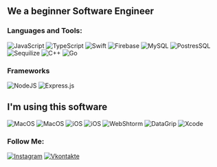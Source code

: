 ## We a beginner Software Engineer

### Languages and Tools:
![JavaScript](https://img.shields.io/badge/-JavaScript-090909?style=for-the-badge&logo=JavaScript&logoColor=E9D54D)
![TypeScript](https://img.shields.io/badge/typescript-090909.svg?style=for-the-badge&logo=typescript&logoColor=white)
![Swift](https://img.shields.io/badge/-Swift-090909?style=for-the-badge&logo=Swift&logoColor=1b67e0)
![Firebase](https://img.shields.io/badge/-Firebase-090909?style=for-the-badge&logo=firebase&logoColor=F8C52C)
![MySQL](https://img.shields.io/badge/MySQL-090909?style=for-the-badge&logo=mysql&logoColor=blue)
![PostresSQL](https://img.shields.io/badge/PostgreSQL-090909?style=for-the-badge&logo=postgresql&logoColor=blue)
![Sequilize](https://img.shields.io/badge/Sequelize-090909?style=for-the-badge&logo=Sequelize&logoColor=blue)
![C++](https://img.shields.io/badge/c++-090909?style=for-the-badge&logo=c++&logoColor=blue)
![Go](https://img.shields.io/badge/go-090909?style=for-the-badge&logo=go&logoColor=blue)

### Frameworks
![NodeJS](https://img.shields.io/badge/Node.js-000000?style=for-the-badge&logo=nodedotjs&logoColor=green)
![Express.js](https://img.shields.io/badge/Express.js-000000?style=for-the-badge&logo=express&logoColor=white)

## I'm using this software
![MacOS](https://img.shields.io/badge/mac%20os-000000?style=for-the-badge&logo=apple&logoColor=white)
![MacOS](https://img.shields.io/badge/win-000000?style=for-the-badge&logo=windows&logoColor=white)
![iOS](https://img.shields.io/badge/iOS-000000?style=for-the-badge&logo=ios&logoColor=white)
![iOS](https://img.shields.io/badge/android-000000?style=for-the-badge&logo=android&logoColor=white)
![WebShtorm](https://img.shields.io/badge/WebStorm-000000?style=for-the-badge&logo=WebStorm&logoColor=blue)
![DataGrip](https://img.shields.io/badge/DataGrip-000000?style=for-the-badge&logo=DataGrip&logoColor=blue)
![Xcode](https://img.shields.io/badge/Xcode-000000?style=for-the-badge&logo=Xcode&logoColor=blue)

### Follow Me:
[![Instagram](https://img.shields.io/badge/-Instagram-090909?style=for-the-badge&logo=instagram&logoColor=B4068E)](https://www.instagram.com/d_dolzhansky)
[![Vkontakte](https://img.shields.io/badge/-Vkontakte-090909?style=for-the-badge&logo=Vk&logoColor=4F7DB3)](https://vk.com/nedolzhanskylv)


<!-- ![Stats](https://github-readme-stats.vercel.app/api?username=dolzhansky&show_icons=true&theme=dark&hide=true) -->
